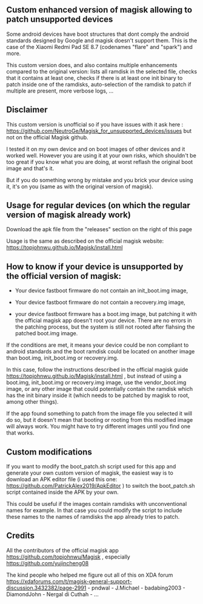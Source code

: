 ## Custom enhanced version of magisk allowing to patch unsupported devices

Some android devices have boot structures that dont comply the android standards designed by Google and magisk doesn't support them. This is the case of the Xiaomi Redmi Pad SE 8.7 (codenames "flare" and "spark") and more.

This custom version does, and also contains multiple enhancements compared to the original version: lists all ramdisk in the selected file, checks that it contains at least one, checks if there is at least one init binary to patch inside one of the ramdisks, auto-selection of the ramdisk to patch if multiple are present, more verbose logs, ...

## Disclaimer

This custom version is unofficial so if you have issues with it ask here : https://github.com/NeutroGe/Magisk_for_unsupported_devices/issues but not on the official Magisk github.

I tested it on my own device and on boot images of other devices and it worked well. However you are using it at your own risks, which shouldn't be too great if you know what you are doing, at worst reflash the original boot image and that's it.

But if you do something wrong by mistake and you brick your device using it, it's on you (same as with the original version of magisk).

## Usage for regular devices (on which the regular version of magisk already work)

Download the apk file from the "releases" section on the right of this page

Usage is the same as described on the official magisk website: https://topjohnwu.github.io/Magisk/install.html

## How to know if your device is unsupported by the official version of magisk:

 - Your device fastboot firmware do not contain an init_boot.img image,

 - Your device fastboot firmware do not contain a recovery.img image,

 - your device fastboot firmware has a boot.img image, but patching it with the official magisk app doesn't root your device. There are no errors in the patching process, but the system is still not rooted after flahsing the patched boot.img image.

If the conditions are met, it means your device could be non compliant to android standards and the boot ramdisk could be located on another image than boot.img, init_boot.img or recovery.img.

In this case, follow the instructions described in the official magisk guide https://topjohnwu.github.io/Magisk/install.html , but instead of using a boot.img, init_boot.img or recovery.img image, use the vendor_boot.img image, or any other image that could potentially contain the ramdisk which has the init binary inside it (which needs to be patched by magisk to root, among other things).

If the app found something to patch from the image file you selected it will do so, but it doesn't mean that booting or rooting from this modified image will always work. You might have to try different images until you find one that works.

## Custom modifications

If you want to modify the boot_patch.sh script used for this app and generate your own custom version of magisk, the easiest way is to download an APK editor file (i used this one: https://github.com/PatrickAlex2019/ApkEditor ) to switch the boot_patch.sh script contained inside the APK by your own.

This could be useful if the images contain ramdisks with unconventional names for example. In that case you could modify the script to include these names to the names of ramdisks the app already tries to patch.

## Credits

All the contributors of the official magisk app https://github.com/topjohnwu/Magisk , especially https://github.com/yujincheng08

The kind people who helped me figure out all of this on XDA forum https://xdaforums.com/t/magisk-general-support-discussion.3432382/page-2991  - pndwal - J.Michael - badabing2003 - DiamondJohn - Nergal di Cuthah - ...
